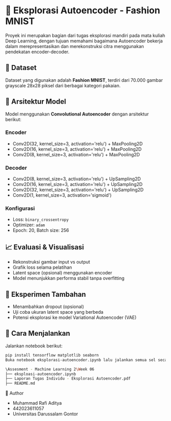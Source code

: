 # 🎨 Eksplorasi Autoencoder - Fashion MNIST

Proyek ini merupakan bagian dari tugas eksplorasi mandiri pada mata kuliah Deep Learning, dengan tujuan memahami bagaimana Autoencoder bekerja dalam merepresentasikan dan merekonstruksi citra menggunakan pendekatan encoder-decoder.

## 📂 Dataset

Dataset yang digunakan adalah **Fashion MNIST**, terdiri dari 70.000 gambar grayscale 28x28 piksel dari berbagai kategori pakaian.

## 🧠 Arsitektur Model

Model menggunakan **Convolutional Autoencoder** dengan arsitektur berikut:

### Encoder

- Conv2D(32, kernel_size=3, activation='relu') + MaxPooling2D
- Conv2D(16, kernel_size=3, activation='relu') + MaxPooling2D
- Conv2D(8, kernel_size=3, activation='relu') + MaxPooling2D

### Decoder

- Conv2D(8, kernel_size=3, activation='relu') + UpSampling2D
- Conv2D(16, kernel_size=3, activation='relu') + UpSampling2D
- Conv2D(32, kernel_size=3, activation='relu') + UpSampling2D
- Conv2D(1, kernel_size=3, activation='sigmoid')

### Konfigurasi

- Loss: `binary_crossentropy`
- Optimizer: `adam`
- Epoch: 20, Batch size: 256

## 📈 Evaluasi & Visualisasi

- Rekonstruksi gambar input vs output
- Grafik loss selama pelatihan
- Latent space (opsional) menggunakan encoder
- Model menunjukkan performa stabil tanpa overfitting

## 🧪 Eksperimen Tambahan

- Menambahkan dropout (opsional)
- Uji coba ukuran latent space yang berbeda
- Potensi eksplorasi ke model Variational Autoencoder (VAE)

## 📌 Cara Menjalankan

Jalankan notebook berikut:

```bash
pip install tensorflow matplotlib seaborn
Buka notebook eksplorasi-autoencoder.ipynb lalu jalankan semua sel secara berurutan.

\Assesment - Machine Learning 2\Week 06
├── eksploasi-autoencoder.ipynb
├── Laporan Tugas Individu - Eksplorasi Autoencoder.pdf
├── README.md
```

👤 Author
- Muhammad Rafi Aditya
- 442023611057
- Universitas Darussalam Gontor
